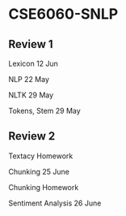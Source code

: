 # CSE6060-SNLP

## Review 1

Lexicon 12 Jun

NLP 22 May

NLTK 29 May

Tokens, Stem 29 May



## Review 2

Textacy Homework

Chunking 25 June

Chunking Homework

Sentiment Analysis 26 June
